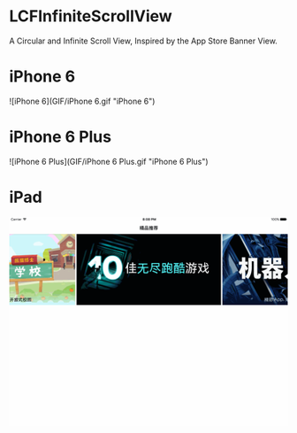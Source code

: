 # LCFInfiniteScrollView

A Circular and Infinite Scroll View, Inspired by the App Store Banner View.

# iPhone 6

![iPhone 6](GIF/iPhone 6.gif "iPhone 6")

# iPhone 6 Plus

![iPhone 6 Plus](GIF/iPhone 6 Plus.gif "iPhone 6 Plus")

# iPad

![iPad](GIF/iPad.gif "iPad")
